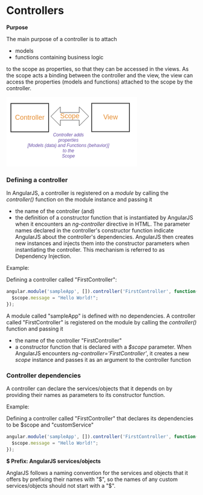 # Controllers

**Purpose**

The main purpose of a controller is to attach

* models
* functions containing business logic

to the scope as properties, so that they can be accessed in the views.
As the scope acts a binding between the controller and the view, the view can access the properties (models and functions) attached to the scope by the controller.

![](_misc/Controller-Scope-View.png)


### Defining a controller

In AngularJS, a controller is registered on a *module* by calling the *controller()* function on the module instance and passing it

* the name of the controller (and)
* the definition of a constructor function that is instantiated by AngularJS when it encounters an *ng-controller* directive in HTML. The parameter names declared in the controller's constructor function indicate AngularJS about the controller's dependencies. AngularJS then creates new instances and injects them into the constructor parameters when instantiating the controller. This mechanism is referred to as Dependency Injection.

Example:

Defining a controller called "FirstController":

```javascript
angular.module('sampleApp', []).controller('FirstController', function($scope) {
  $scope.message = "Hello World!";
});
```

A module called "sampleApp" is defined with no dependencies.
A controller called "FirstController" is registered on the module by calling the *controller()* function and passing it

* the name of the controller "FirstController"
* a constructor function that is declared with a *$scope* parameter. When AngularJS encounters *ng-controller='FirstController'*, it creates a new *scope* instance and passes it as an argument to the controller function

### Controller dependencies

A controller can declare the services/objects that it depends on by providing their names as parameters to its constructor function.

Example:

Defining a controller called "FirstController" that declares its dependencies to be $scope and "customService"

```javascript
angular.module('sampleApp', []).controller('FirstController', function($scope, customService) {
  $scope.message = "Hello World!";
});
```

**$ Prefix: AngularJS services/objects**

AnglarJS follows a naming convention for the services and objects that it offers by prefixing their names with "$", so the names of any custom services/objects should not start with a "$".
